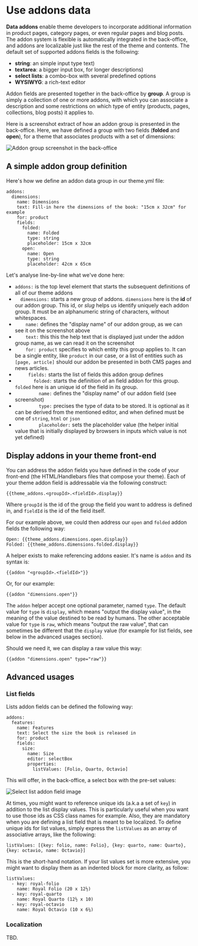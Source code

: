 <!--
  layout: documentation-with-menu
  title: Addons
  -->

Use addons data
===============

**Data addons** enable theme developers to incorporate additional information in product pages, category pages, or even regular pages and blog posts. The addon system is flexible is automatically integrated in the back-office, and addons are localizable just like the rest of the theme and contents. The default set of supported addons fields is the following:

- **string**: an simple input type text)
- **textarea**: a bigger input box, for longer descriptions)
- **select lists**: a combo-box with several predefined options
- **WYSIWYG**: a rich-text editor


Addon fields are presented together in the back-office by **group**. A group is simply a collection of one or more addons, with which you can associate
a description and some restrictions on which type of entity (products, pages, collections, blog posts) it applies to.

Here is a screenshot extract of how an addon group is presented in the back-office. Here, we have defined a group with two fields (<strong>folded</strong> and **open**), for a theme that associates products with a set of dimensions:

![Addon group screenshot in the back-office](/images/addon-group.png "This is how a simple addon group is displayed in the back-office")

A simple addon group definition
-------------------------------

Here's how we define an addon data group in our theme.yml file:

    addons:
      dimensions:
        name: Dimensions
        text: Fill-in here the dimensions of the book: "15cm x 32cm" for example
        for: product
        fields:
          folded:
            name: Folded
            type: string
            placeholder: 15cm x 32cm
          open:
            name: Open
            type: string
            placeholder: 42cm x 65cm

Let's analyse line-by-line what we've done here:

- ```addons:``` is the top level element that starts the subsequent definitions of all of our theme addons
- ```  dimensions:``` starts a new group of addons. ```dimensions``` here is the **id** of our addon group. This id, or _slug_ helps us identify uniquely each addon group. It must be an alphanumeric string of characters, without whitespaces.
- ```    name:``` defines the "display name" of our addon group, as we can see it on the screenshot above
- ```    text:``` this this the help text that is displayed just under the addon group name, as we can read it on the screenshot
- ```    for: product```  specifies to which entity this group applies to. It can be a single entity, like ``product`` in our case, or a list of entities such as ```[page, article]``` should our addon be presented in both CMS pages and news articles.
- ```     fields:``` starts the list of fields this addon group defines
- ```       folded:``` starts the definition of an field addon for this group. ```folded``` here is an unique id of the field in its group.
- ```         name:``` defines the "display name" of our addon field (see screenshot)
- ```         type:``` precises the type of data to be stored. It is optional as it can be derived from the mentioned editor, and when defined must be one of ```string```, ```html``` or ```json```
- ```         placeholder:``` sets the placeholder value (the helper initial value that is initially displayed by browsers in inputs which value is not yet defined)


Display addons in your theme front-end
--------------------------------------

You can address the addon fields you have defined in the code of your front-end (the HTML/Handlebars files that compose your theme). Each of your theme addon field is addressable via the following construct:

    {{theme_addons.<groupId>.<fieldId>.display}}

Where ```groupId``` is the id of the group the field you want to address is defined in, and ```fieldId``` is the id of the field itself.

For our example above, we could then address our ```open``` and ```folded``` addon fields the following way:

    Open: {{theme_addons.dimensions.open.display}}
    Folded: {{theme_addons.dimensions.folded.display}}

A helper exists to make referencing addons easier. It's name is ```addon``` and its  syntax is:

    {{addon "<groupId>.<fieldId>"}}

Or, for our example:

    {{addon "dimensions.open"}}

The ```addon``` helper accept one optional parameter, named ```type```. The default value for ```type``` is ```display```, which means "output the display value", in the meaning of the value destined to be read by humans. The other acceptable value for ```type``` is ```raw```, which means "output the raw value", that can sometimes be different that the ```display``` value (for example for list fields, see below in the advanced usages section).

Should we need it, we can display a raw value this way:

    {{addon "dimensions.open" type="raw"}}

Advanced usages
---------------

### List fields

Lists addon fields can be defined the following way:

    addons:
      features:
        name: Features
        text: Select the size the book is released in
        for: product
        fields:
          size:
            name: Size
            editor: selectBox
            properties:
              listValues: [Folio, Quarto, Octavio]

This will offer, in the back-office, a select box with the pre-set values:

![Select list addon field image](/images/select-list.png "This is how a addon field type list is displayed in the back-office")

At times, you might want to reference unique ids (a.k.a a set of ```key```) in addition to the list display values. This is particularly useful when you want to use those ids as CSS class names for example. Also, they are mandatory when you are defining a list field that is meant to be localized. To define unique ids for list values, simply express the ```listValues``` as an array of associative arrays, like the following:

    listValues: [{key: folio, name: Folio}, {key: quarto, name: Quarto}, {key: octavio, name: Octavio}]

This is the short-hand notation. If your list values set is more extensive, you might want to display them as an indented block for more clarity, as follow:

    listValues:
      - key: royal-folio
        name: Royal Folio (20 x 12½)
      - key: royal-quarto
        name: Royal Quarto (12½ x 10)
      - key: royal-octavio
        name: Royal Octavio (10 x 6¼)


### Localization

TBD.

